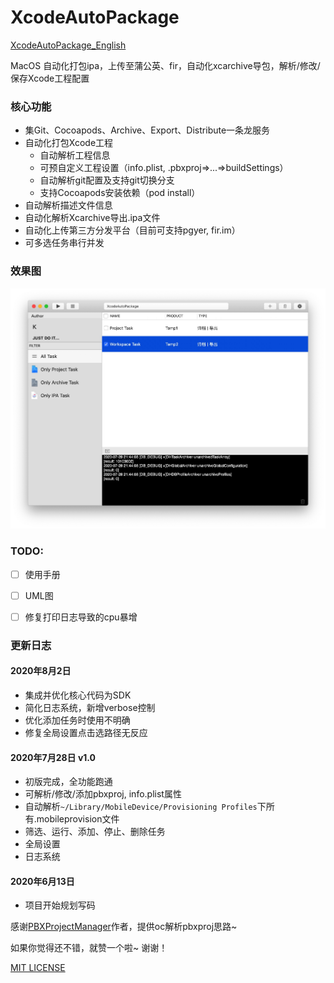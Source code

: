 # XcodeAutoPackage

[XcodeAutoPackage_English](README_EN.md)

MacOS 自动化打包ipa，上传至蒲公英、fir，自动化xcarchive导包，解析/修改/保存Xcode工程配置



### 核心功能

- 集Git、Cocoapods、Archive、Export、Distribute一条龙服务
- 自动化打包Xcode工程
  - 自动解析工程信息
  - 可预自定义工程设置（info.plist, .pbxproj=>...=>buildSettings）
  - 自动解析git配置及支持git切换分支
  - 支持Cocoapods安装依赖（pod install）
- 自动解析描述文件信息
- 自动化解析Xcarchive导出.ipa文件
- 自动化上传第三方分发平台（目前可支持pgyer, fir.im）
- 可多选任务串行并发



### 效果图

![main](Resource/main.jpg)

### TODO:

- [ ] 使用手册

- [ ] UML图

- [ ] 修复打印日志导致的cpu暴增



### 更新日志

#### 2020年8月2日

- 集成并优化核心代码为SDK
- 简化日志系统，新增verbose控制
- 优化添加任务时使用不明确
- 修复全局设置点击选路径无反应

#### 2020年7月28日 v1.0

- 初版完成，全功能跑通
- 可解析/修改/添加pbxproj, info.plist属性
- 自动解析`~/Library/MobileDevice/Provisioning Profiles`下所有.mobileprovision文件
- 筛选、运行、添加、停止、删除任务
- 全局设置
- 日志系统

#### 2020年6月13日

- 项目开始规划写码







感谢[PBXProjectManager](https://github.com/JinhuiLu/PBXProjectManager)作者，提供oc解析pbxproj思路~



如果你觉得还不错，就赞一个啦~ 谢谢！

[MIT LICENSE](LICENSE)
